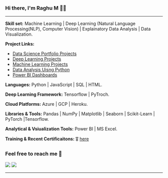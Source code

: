 ### Hi there, I'm Raghu M 🌱🔭

<hr>

**Skill set:**  Machine Learning | Deep Learning (Natural Language Processing(NLP), Computer Vision) | Explainatory Data Analysis | Data Visualization.

**Project Links:** 
 - [Data Science Portfolio Projects](https://github.com/Raghu-murugankutty/Data-Science-Portfolio-Projects/blob/main/README.md) <br>
 - [Deep Learning Projects](https://github.com/Raghu-murugankutty/Deep-Learning-)
 - [Machine Learning Projects](https://github.com/Raghu-murugankutty/Machine-Learning-Projects-With-Python)
 - [Data Analysis Uisng Python](https://github.com/Raghu-murugankutty/Data-Analysis-using-python)
 - [Power BI Dashboards](https://github.com/Raghu-murugankutty/Power-BI-Projects)

**Languages:**  Python | JavaScript | SQL | HTML.

**Deep Learning Framework:** Tensorflow | PyTroch.

**Cloud Platforms:**  Azure | GCP | Heroku.

**Libraries & Tools:** Pandas | NumPy | Matplotlib | Seaborn | Scikit-Learn | PyTorch |Tensorflow.

**Analytical & Vsiualization Tools:** Power BI | MS Excel.


**Training & Recent Certificaitons:**  :medal_military: [here](https://github.com/Raghu-murugankutty/Certificates)


### Feel free to reach me 📱

[<img target="_blank" src="https://img.icons8.com/cotton/64/000000/whatsapp--v4.png"/>](https://wa.me/919846361426) 
[<img target="_blank" src="https://img.icons8.com/doodle/64/000000/linkedin-circled.png"/>](https://www.linkedin.com/in/raghumurugankutty/) 

<hr>


<!--
**Raghu-murugankutty/Raghu-murugankutty** is a ✨ _special_ ✨ repository because its `README.md` (this file) appears on your GitHub profile.

